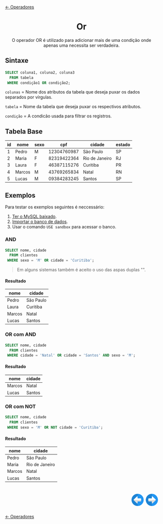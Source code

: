 [← Operadores](./operadores.md#operadores)

<h1 align="center">Or</h1>
<p align="center">O operador OR é utilizado para adicionar mais de uma condição onde apenas uma necessita ser verdadeira.</p>

## Sintaxe

```sql
SELECT coluna1, coluna2, coluna3
  FROM tabela
 WHERE condição1 OR condição2;
```

```colunas``` = Nome dos atributos da tabela que deseja puxar os dados separados por vírgulas.

```tabela``` = Nome da tabela que deseja puxar os respectivos atributos.

```condição``` = A condicão usada para filtrar os registros.

## Tabela Base

| id | nome   | sexo | cpf         | cidade         | estado |
|----|--------|------|-------------|----------------|--------|
|  1 | Pedro  | M    | 12304760987 | São Paulo      | SP     |
|  2 | Maria  | F    | 82319422364 | Rio de Janeiro | RJ     |
|  3 | Laura  | F    | 46387115276 | Curitiba       | PR     |
|  4 | Marcos | M    | 43769265834 | Natal          | RN     |
|  5 | Lucas  | M    | 09384283245 | Santos         | SP     |

## Exemplos

Para testar os exemplos seguintes é neccessário:

1. [Ter o MySQL baixado](../../ambiente_de_trabalho/instalando_o_mysql_server.md#instalando-o-mysql-server).
2. [Importar o banco de dados](../iniciando/iniciando.md#iniciando).
3. Usar o comando ```USE sandbox``` para acessar o banco.

### AND

```sql
SELECT nome, cidade
  FROM clientes
 WHERE sexo = 'M' OR cidade = 'Curitiba';
```

>Em alguns sistemas também é aceito o uso das aspas duplas "".

#### Resultado

| nome   | cidade    |
|--------|-----------|
| Pedro  | São Paulo |
| Laura  | Curitiba  |
| Marcos | Natal     |
| Lucas  | Santos    |

### OR com AND

```sql
SELECT nome, cidade
  FROM clientes
 WHERE cidade = 'Natal' OR cidade = 'Santos' AND sexo = 'M';
```

#### Resultado

| nome   | cidade |
|--------|--------|
| Marcos | Natal  |
| Lucas  | Santos |

### OR com NOT

```sql
SELECT nome, cidade
  FROM clientes
 WHERE sexo = 'M' OR NOT cidade = 'Curitiba';
```

#### Resultado

| nome   | cidade         |
|--------|----------------|
| Pedro  | São Paulo      |
| Maria  | Rio de Janeiro |
| Marcos | Natal          |
| Lucas  | Santos         |

<h1 align="right">
<a href="./and.md#and"><img src="../../../images/previous-arrow.svg" alt="previous" width="40px"></a>
<a href="./not.md#not"><img src="../../../images/next-arrow.svg" alt="next" width="40px"></a>
</h1>

[← Operadores](./operadores.md#operadores)